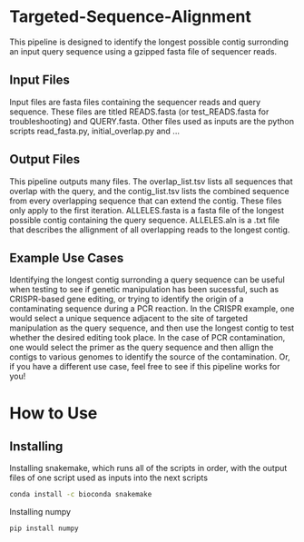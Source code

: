 # Targeted-Sequence-Alignment
This pipeline is designed to identify the longest possible contig surronding an input query sequence using a gzipped fasta file of sequencer reads. 
## Input Files
Input files are fasta files containing the sequencer reads and query sequence. These files are titled READS.fasta (or test_READS.fasta for troubleshooting) and QUERY.fasta. Other files used as inputs are the python scripts read_fasta.py, initial_overlap.py and ...
## Output Files
This pipeline outputs many files. The overlap_list.tsv lists all sequences that overlap with the query, and the contig_list.tsv lists the combined sequence from every overlapping sequence that can extend the contig. These files only apply to the first iteration. ALLELES.fasta is a fasta file of the longest possible contig containing the query sequence. ALLELES.aln is a .txt file that describes the allignment of all overlapping reads to the longest contig. 
## Example Use Cases
Identifying the longest contig surronding a query sequence can be useful when testing to see if genetic manipulation has been sucessful, such as CRISPR-based gene editing, or trying to identify the origin of a contaminating sequence during a PCR reaction. In the CRISPR example, one would select a unique sequence adjacent to the site of targeted manipulation as the query sequence, and then use the longest contig to test whether the desired editing took place. In the case of PCR contamination, one would select the primer as the query sequence and then allign the contigs to various genomes to identify the source of the contamination. Or, if you have a different use case, feel free to see if this pipeline works for you!
# How to Use

## Installing 
Installing snakemake, which runs all of the scripts in order, with the output files of one script used as inputs into the next scripts
```bash
conda install -c bioconda snakemake
```
Installing numpy
```bash
pip install numpy
```
